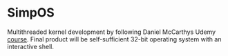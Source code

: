 # SimpOS
Multithreaded kernel development by following Daniel McCarthys Udemy [course](https://www.udemy.com/course/developing-a-multithreaded-kernel-from-scratch/). Final product will be self-sufficient 32-bit operating system with an interactive shell.
